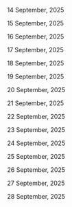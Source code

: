 14 September, 2025

15 September, 2025

16 September, 2025

17 September, 2025

18 September, 2025

19 September, 2025

20 September, 2025

21 September, 2025

22 September, 2025

23 September, 2025

24 September, 2025

25 September, 2025

26 September, 2025

27 September, 2025

28 September, 2025